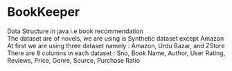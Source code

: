 # BookKeeper
Data Structure in java i.e book recommendation   
The dataset are of novels, we are using is Synthetic dataset except Amazon  
At first we are using three dataset namely : Amazon, Urdu Bazar, and ZStore  
There are 8 columns in each dataset : Sno, Book Name, Author, User Rating, Reviews, Price, Genre, Source, Purchase Ratio
